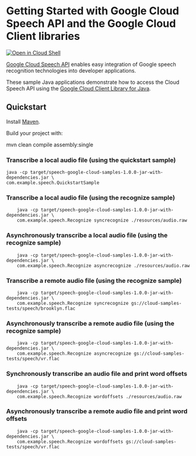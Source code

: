 # Getting Started with Google Cloud Speech API and the Google Cloud Client libraries

<a href="https://console.cloud.google.com/cloudshell/open?git_repo=https://github.com/GoogleCloudPlatform/java-docs-samples&page=editor&open_in_editor=speech/cloud-client/README.md">
<img alt="Open in Cloud Shell" src ="http://gstatic.com/cloudssh/images/open-btn.png"></a>

[Google Cloud Speech API][speech] enables easy integration of Google speech
recognition technologies into developer applications.

These sample Java applications demonstrate how to access the Cloud Speech API
using the [Google Cloud Client Library for Java][google-cloud-java].

[speech]: https://cloud.google.com/speech/docs/
[google-cloud-java]: https://github.com/GoogleCloudPlatform/google-cloud-java

## Quickstart

Install [Maven](http://maven.apache.org/).

Build your project with:

  mvn clean compile assembly:single

### Transcribe a local audio file (using the quickstart sample)

    java -cp target/speech-google-cloud-samples-1.0.0-jar-with-dependencies.jar \
    com.example.speech.QuickstartSample

### Transcribe a local audio file (using the recognize sample)
```
    java -cp target/speech-google-cloud-samples-1.0.0-jar-with-dependencies.jar \
    com.example.speech.Recognize syncrecognize ./resources/audio.raw
```

### Asynchronously transcribe a local audio file (using the recognize sample)
```
    java -cp target/speech-google-cloud-samples-1.0.0-jar-with-dependencies.jar \
    com.example.speech.Recognize asyncrecognize ./resources/audio.raw
```

### Transcribe a remote audio file (using the recognize sample)
```
    java -cp target/speech-google-cloud-samples-1.0.0-jar-with-dependencies.jar \
    com.example.speech.Recognize syncrecognize gs://cloud-samples-tests/speech/brooklyn.flac
```

### Asynchronously transcribe a remote audio file (using the recognize sample)
```
    java -cp target/speech-google-cloud-samples-1.0.0-jar-with-dependencies.jar \
    com.example.speech.Recognize asyncrecognize gs://cloud-samples-tests/speech/vr.flac
```

### Synchronously transcribe an audio file and print word offsets
```
    java -cp target/speech-google-cloud-samples-1.0.0-jar-with-dependencies.jar \
    com.example.speech.Recognize wordoffsets ./resources/audio.raw
```

### Asynchronously transcribe a remote audio file and print word offsets
```
    java -cp target/speech-google-cloud-samples-1.0.0-jar-with-dependencies.jar \
    com.example.speech.Recognize wordoffsets gs://cloud-samples-tests/speech/vr.flac
```

